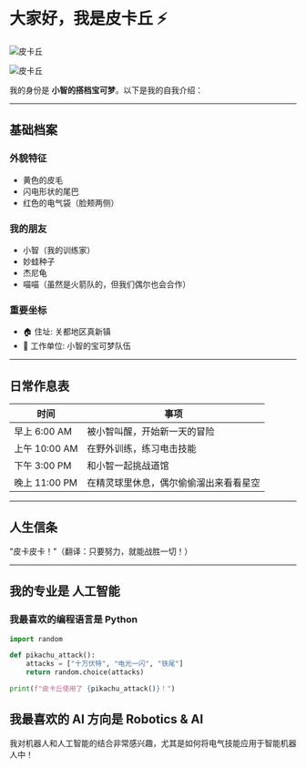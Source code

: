 # 大家好，我是皮卡丘 ⚡

![皮卡丘](https://upload.wikimedia.org/wikipedia/en/a/a6/Pok%C3%A9mon_Pikachu_art.png)

![皮卡丘](https://assets.pokemon.com/assets/cms2/img/pokedex/full/025.png)

我的身份是 **小智的搭档宝可梦**。以下是我的自我介绍：

---

## 基础档案

### 外貌特征
- 黄色的皮毛
- 闪电形状的尾巴
- 红色的电气袋（脸颊两侧）

### 我的朋友
- 小智（我的训练家）
- 妙蛙种子
- 杰尼龟
- 喵喵（虽然是火箭队的，但我们偶尔也会合作）

### 重要坐标
- 🏠 住址: 关都地区真新镇
- 🏢 工作单位: 小智的宝可梦队伍

---

## 日常作息表

| 时间          | 事项                  |
| ------------- | --------------------- |
| 早上 6:00 AM  | 被小智叫醒，开始新一天的冒险 |
| 上午 10:00 AM | 在野外训练，练习电击技能     |
| 下午 3:00 PM  | 和小智一起挑战道馆         |
| 晚上 11:00 PM | 在精灵球里休息，偶尔偷偷溜出来看看星空 |

---

## 人生信条
"皮卡皮卡！"（翻译：只要努力，就能战胜一切！）

---

## 我的专业是 **人工智能**

### 我最喜欢的编程语言是 **Python**
```python
import random

def pikachu_attack():
    attacks = ["十万伏特", "电光一闪", "铁尾"]
    return random.choice(attacks)

print(f"皮卡丘使用了 {pikachu_attack()}！")
```
## 我最喜欢的 AI 方向是 Robotics & AI
我对机器人和人工智能的结合非常感兴趣，尤其是如何将电气技能应用于智能机器人中！
